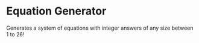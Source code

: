 # Equation Generator
Generates a system of equations with integer answers of any size between 1 to 26! 